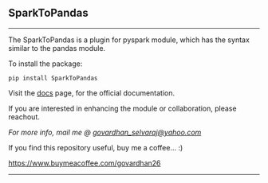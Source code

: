 SparkToPandas
--------------

-----

The SparkToPandas is a plugin for pyspark module, which has the syntax similar to the pandas module.

To install the package:

`pip install SparkToPandas`


Visit the [docs](https://sparktopandas.readthedocs.io/en/latest/index.html) page, for the official documentation.

If you are interested in enhancing the module or collaboration, please reachout.

*For more info, mail me @ govardhan_selvaraj@yahoo.com*

If you find this repository useful, buy me a coffee... :)

https://www.buymeacoffee.com/govardhan26

-----------




